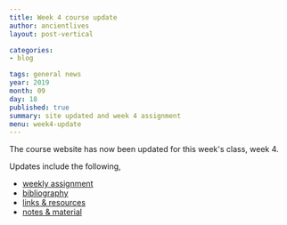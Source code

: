 ```yaml
---
title: Week 4 course update
author: ancientlives
layout: post-vertical

categories:
- blog

tags: general news
year: 2019
month: 09
day: 18
published: true
summary: site updated and week 4 assignment
menu: week4-update
---
```


The course website has now been updated for this week's class, week 4.

Updates include the following,

* [weekly assignment](/weekly_assignment)
* [bibliography](/bibliography)
* [links & resources](/links)
* [notes & material](/notes)
